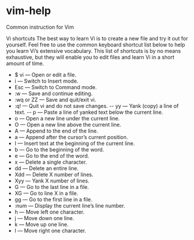 # vim-help
Common instruction for Vim

Vi shortcuts
The best way to learn Vi is to create a new file and try it out for yourself. Feel free to use the common keyboard shortcut list below to help you learn Vi’s extensive vocabulary. This list of shortcuts is by no means exhaustive, but they will enable you to edit files and learn Vi in a short amount of time.

- $ vi <filename> — Open or edit a file.
- i — Switch to Insert mode.
- Esc — Switch to Command mode.
- :w — Save and continue editing.
- :wq or ZZ — Save and quit/exit vi.
- :q! — Quit vi and do not save changes.
-- yy — Yank (copy) a line of text.
-- p — Paste a line of yanked text below the current line.
- o — Open a new line under the current line.
- O — Open a new line above the current line.
- A — Append to the end of the line.
- a — Append after the cursor’s current position.
- I — Insert text at the beginning of the current line.
- b — Go to the beginning of the word.
- e — Go to the end of the word.
- x — Delete a single character.
- dd — Delete an entire line.
- Xdd — Delete X number of lines.
- Xyy — Yank X number of lines.
- G — Go to the last line in a file.
- XG — Go to line X in a file.
- gg — Go to the first line in a file.
- :num — Display the current line’s line number.
- h — Move left one character.
- j — Move down one line.
- k — Move up one line.
- l — Move right one character.
